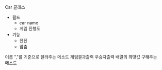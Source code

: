 Car 클래스
- 필드
  - car name
  - 게임 진행도
- 기능
  - 전진
  - 멈춤

이름 ","를 기준으로 잘라주는 메소드
게임결과출력
우승자출력
배열의 최댓값 구해주는 메소드
